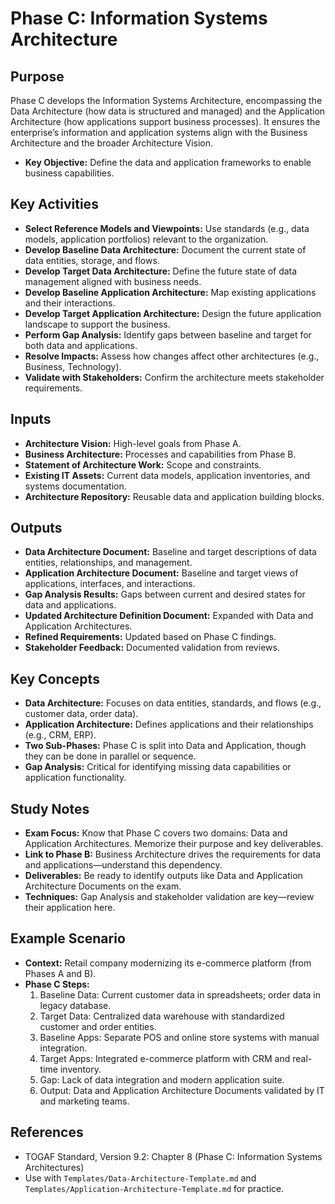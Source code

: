 # Phase C: Information Systems Architecture

## Purpose
Phase C develops the Information Systems Architecture, encompassing the Data Architecture (how data is structured and managed) and the Application Architecture (how applications support business processes). It ensures the enterprise’s information and application systems align with the Business Architecture and the broader Architecture Vision.

- **Key Objective:** Define the data and application frameworks to enable business capabilities.

## Key Activities
- **Select Reference Models and Viewpoints:** Use standards (e.g., data models, application portfolios) relevant to the organization.
- **Develop Baseline Data Architecture:** Document the current state of data entities, storage, and flows.
- **Develop Target Data Architecture:** Define the future state of data management aligned with business needs.
- **Develop Baseline Application Architecture:** Map existing applications and their interactions.
- **Develop Target Application Architecture:** Design the future application landscape to support the business.
- **Perform Gap Analysis:** Identify gaps between baseline and target for both data and applications.
- **Resolve Impacts:** Assess how changes affect other architectures (e.g., Business, Technology).
- **Validate with Stakeholders:** Confirm the architecture meets stakeholder requirements.

## Inputs
- **Architecture Vision:** High-level goals from Phase A.
- **Business Architecture:** Processes and capabilities from Phase B.
- **Statement of Architecture Work:** Scope and constraints.
- **Existing IT Assets:** Current data models, application inventories, and systems documentation.
- **Architecture Repository:** Reusable data and application building blocks.

## Outputs
- **Data Architecture Document:** Baseline and target descriptions of data entities, relationships, and management.
- **Application Architecture Document:** Baseline and target views of applications, interfaces, and interactions.
- **Gap Analysis Results:** Gaps between current and desired states for data and applications.
- **Updated Architecture Definition Document:** Expanded with Data and Application Architectures.
- **Refined Requirements:** Updated based on Phase C findings.
- **Stakeholder Feedback:** Documented validation from reviews.

## Key Concepts
- **Data Architecture:** Focuses on data entities, standards, and flows (e.g., customer data, order data).
- **Application Architecture:** Defines applications and their relationships (e.g., CRM, ERP).
- **Two Sub-Phases:** Phase C is split into Data and Application, though they can be done in parallel or sequence.
- **Gap Analysis:** Critical for identifying missing data capabilities or application functionality.

## Study Notes
- **Exam Focus:** Know that Phase C covers two domains: Data and Application Architectures. Memorize their purpose and key deliverables.
- **Link to Phase B:** Business Architecture drives the requirements for data and applications—understand this dependency.
- **Deliverables:** Be ready to identify outputs like Data and Application Architecture Documents on the exam.
- **Techniques:** Gap Analysis and stakeholder validation are key—review their application here.

## Example Scenario
- **Context:** Retail company modernizing its e-commerce platform (from Phases A and B).
- **Phase C Steps:**
  1. Baseline Data: Current customer data in spreadsheets; order data in legacy database.
  2. Target Data: Centralized data warehouse with standardized customer and order entities.
  3. Baseline Apps: Separate POS and online store systems with manual integration.
  4. Target Apps: Integrated e-commerce platform with CRM and real-time inventory.
  5. Gap: Lack of data integration and modern application suite.
  6. Output: Data and Application Architecture Documents validated by IT and marketing teams.

## References
- TOGAF Standard, Version 9.2: Chapter 8 (Phase C: Information Systems Architectures)
- Use with `Templates/Data-Architecture-Template.md` and `Templates/Application-Architecture-Template.md` for practice.